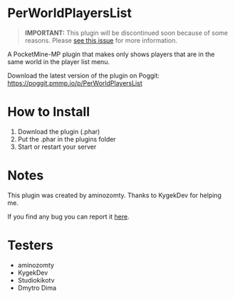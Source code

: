 # PerWorldPlayersList

> **IMPORTANT:** This plugin will be discontinued soon because of some reasons. Please [see this issue](https://github.com/aminozomty/PerWorldPlayersList/issues/2) for more information.

A PocketMine-MP plugin that makes only shows players that are in the same world in the player list menu.

Download the latest version of the plugin on Poggit: https://poggit.pmmp.io/p/PerWorldPlayersList

# How to Install

1. Download the plugin (.phar)
2. Put the .phar in the plugins folder
3. Start or restart your server

# Notes

This plugin was created by aminozomty. Thanks to KygekDev for helping me.

If you find any bug you can report it <a href="https://github.com/aminozomty/PerWorldPlayersList/issues">here</a>.

# Testers

- aminozomty
- KygekDev
- Studiokikotv
- Dmytro Dima
